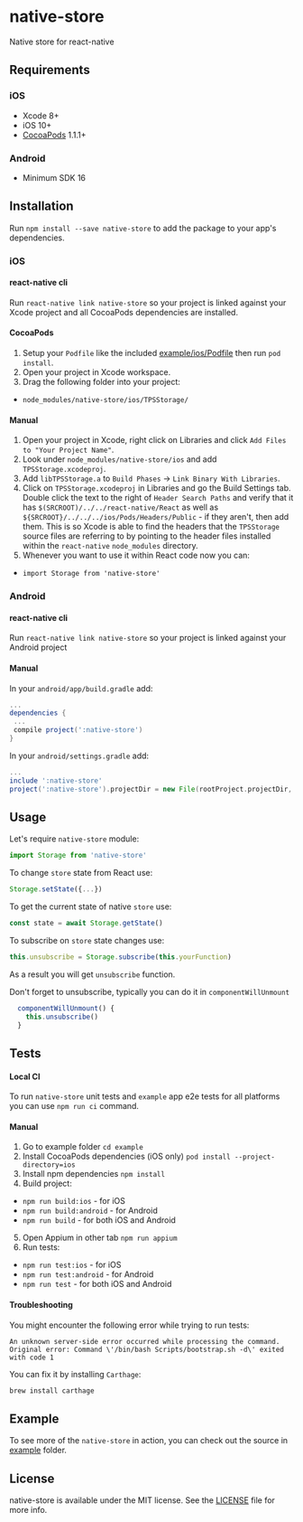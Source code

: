 # native-store
Native store for react-native

## Requirements

### iOS

* Xcode 8+
* iOS 10+
* [CocoaPods](https://cocoapods.org) 1.1.1+

### Android

* Minimum SDK 16

## Installation

Run `npm install --save native-store` to add the package to your app's dependencies.

### iOS

#### react-native cli

Run `react-native link native-store` so your project is linked against your Xcode project and all CocoaPods dependencies are installed.

#### CocoaPods

1. Setup your `Podfile` like the included [example/ios/Podfile](example/ios/Podfile) then run `pod install`.
2. Open your project in Xcode workspace.
3. Drag the following folder into your project:
  * `node_modules/native-store/ios/TPSStorage/`

#### Manual

1. Open your project in Xcode, right click on Libraries and click `Add Files to "Your Project Name"`.
2. Look under `node_modules/native-store/ios` and add `TPSStorage.xcodeproj`.
3. Add `libTPSStorage.a` to `Build Phases` -> `Link Binary With Libraries`.
4. Click on `TPSStorage.xcodeproj` in Libraries and go the Build Settings tab. Double click the text to the right of `Header Search Paths` and verify that it has `$(SRCROOT)/../../react-native/React` as well as `${SRCROOT}/../../../ios/Pods/Headers/Public` - if they aren't, then add them. This is so Xcode is able to find the headers that the `TPSStorage` source files are referring to by pointing to the header files installed within the `react-native` `node_modules` directory.
5. Whenever you want to use it within React code now you can:
  * `import Storage from 'native-store'`

### Android

#### react-native cli

Run `react-native link native-store` so your project is linked against your Android project

#### Manual

In your `android/app/build.gradle` add:

```gradle
...
dependencies {
 ...
 compile project(':native-store')
}
```

In your `android/settings.gradle` add:

```gradle
...
include ':native-store'
project(':native-store').projectDir = new File(rootProject.projectDir, '../node_modules/native-store/android')
```
## Usage

Let's require `native-store` module:

```js
import Storage from 'native-store'
```

To change `store` state from React use:

```js
Storage.setState({...})
```

To get the current state of native `store` use:

```js
const state = await Storage.getState()
```

To subscribe on `store` state changes use:

```js
this.unsubscribe = Storage.subscribe(this.yourFunction)
```
As a result you will get `unsubscribe` function.

Don't forget to unsubscribe, typically you can do it in `componentWillUnmount`

```js
  componentWillUnmount() {
    this.unsubscribe()
  }
```

## Tests

#### Local CI

To run `native-store` unit tests and `example` app e2e tests for all platforms you can use `npm run ci` command.

#### Manual

1. Go to example folder `cd example`
2. Install CocoaPods dependencies (iOS only) `pod install --project-directory=ios`
3. Install npm dependencies `npm install`
4. Build project:
  * `npm run build:ios` - for iOS
  * `npm run build:android` - for Android
  * `npm run build` - for both iOS and Android
5. Open Appium in other tab `npm run appium`
6. Run tests:
  * `npm run test:ios` - for iOS
  * `npm run test:android` - for Android
  * `npm run test` - for both iOS and Android

#### Troubleshooting

You might encounter the following error while trying to run tests:

`An unknown server-side error occurred while processing the command. Original error: Command \'/bin/bash Scripts/bootstrap.sh -d\' exited with code 1`

You can fix it by installing `Carthage`:

```bash
brew install carthage
```

## Example

To see more of the `native-store` in action, you can check out the source in [example](https://github.com/tipsi/native-store/tree/master/example) folder.

## License

native-store is available under the MIT license. See the [LICENSE](https://github.com/tipsi/native-store/tree/master/LICENSE) file for more info.
